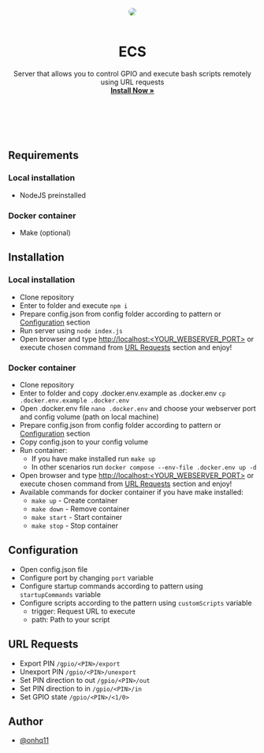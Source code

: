 <div align="center">

<img src="https://github.com/onhq11/ECS/blob/ui/banner.png?raw=true" style="border-radius: 20px"><br><br>

# ECS
Server that allows you to control GPIO and execute bash scripts remotely using URL requests<br>
**[Install Now »](https://github.com/onhq11/ECS/releases)**<br><br><br>
</div><br><br>

## Requirements
### Local installation
- NodeJS preinstalled
### Docker container
- Make (optional)

## Installation
### Local installation
- Clone repository
- Enter to folder and execute ```npm i```
- Prepare config.json from config folder according to pattern or [Configuration](#configuration) section
- Run server using ```node index.js```
- Open browser and type [http://localhost:<YOUR_WEBSERVER_PORT>](http://localhost:8080) or execute chosen command from [URL Requests](#url-requests) section and enjoy!
### Docker container
- Clone repository
- Enter to folder and copy .docker.env.example as .docker.env ```cp .docker.env.example .docker.env```
- Open .docker.env file ```nano .docker.env``` and choose your webserver port and config volume (path on local machine)
- Prepare config.json from config folder according to pattern or [Configuration](#configuration) section
- Copy config.json to your config volume
- Run container:
  - If you have make installed run ```make up```
  - In other scenarios run ```docker compose --env-file .docker.env up -d```
- Open browser and type [http://localhost:<YOUR_WEBSERVER_PORT>](http://localhost:8080) or execute chosen command from [URL Requests](#url-requests) section and enjoy!
- Available commands for docker container if you have make installed:
  - ```make up``` - Create container
  - ```make down``` - Remove container
  - ```make start``` - Start container
  - ```make stop``` - Stop container

## Configuration
- Open config.json file
- Configure port by changing ```port``` variable
- Configure startup commands according to pattern using ```startupCommands``` variable
- Configure scripts according to the pattern using ```customScripts``` variable
     - trigger: Request URL to execute
     - path: Path to your script

## URL Requests
- Export PIN ```/gpio/<PIN>/export```
- Unexport PIN ```/gpio/<PIN>/unexport```
- Set PIN direction to out ```/gpio/<PIN>/out```
- Set PIN direction to in ```/gpio/<PIN>/in```
- Set GPIO state ```/gpio/<PIN>/<1/0>```

## Author
- [@onhq11](https://github.com/onhq11)
